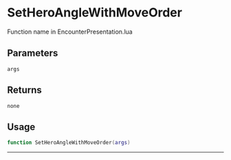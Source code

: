 # SetHeroAngleWithMoveOrder
Function name in EncounterPresentation.lua
## Parameters
`args`
## Returns
`none`
## Usage
```lua
function SetHeroAngleWithMoveOrder(args)
```
---
